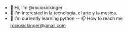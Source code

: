 - 👋 Hi, I’m @rociosickinger
- 👀 I’m interested in  la tecnologia, el arte y la musica.
- 🌱 I’m currently learning python
-- 📫 How to reach me  rociosickinger@gmail.com

<!---
rociosickinger/rociosickinger is a ✨ special ✨ repository because its `README.md` (this file) appears on your GitHub profile.
You can click the Preview link to take a look at your changes.
--->
